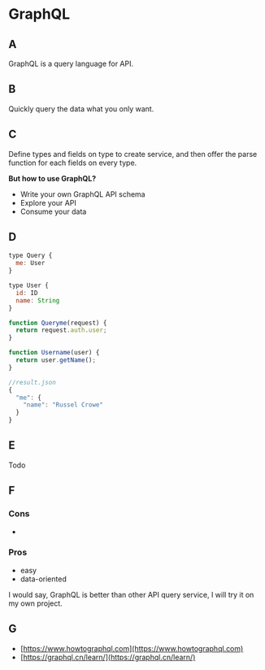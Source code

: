 # GraphQL

## A

GraphQL is a query language for API.

## B

Quickly query the data what you only want.

## C

Define types and fields on type to create service, and then offer the parse function for each fields on every type.

**But how to use GraphQL?**

- Write your own GraphQL API schema
- Explore your API
- Consume your data

## D

``````javascript
type Query {
  me: User
}

type User {
  id: ID
  name: String
}

function Queryme(request) {
  return request.auth.user;
}

function Username(user) {
  return user.getName();
}

//result.json
{
  "me": {
    "name": "Russel Crowe"
  }
}
``````

## E

Todo

## F

### Cons

- 

### Pros

- easy
- data-oriented

I would say, GraphQL is better than other API query service, I will try it on my own project.

## G

- [https://www.howtographql.com](https://www.howtographql.com)
- [https://graphql.cn/learn/](https://graphql.cn/learn/)
